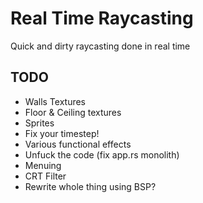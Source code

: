 # Real Time Raycasting

Quick and dirty raycasting done in real time

## TODO
- Walls Textures
- Floor & Ceiling textures
- Sprites
- Fix your timestep!
- Various functional effects
- Unfuck the code (fix app.rs monolith)
- Menuing
- CRT Filter
- Rewrite whole thing using BSP?
